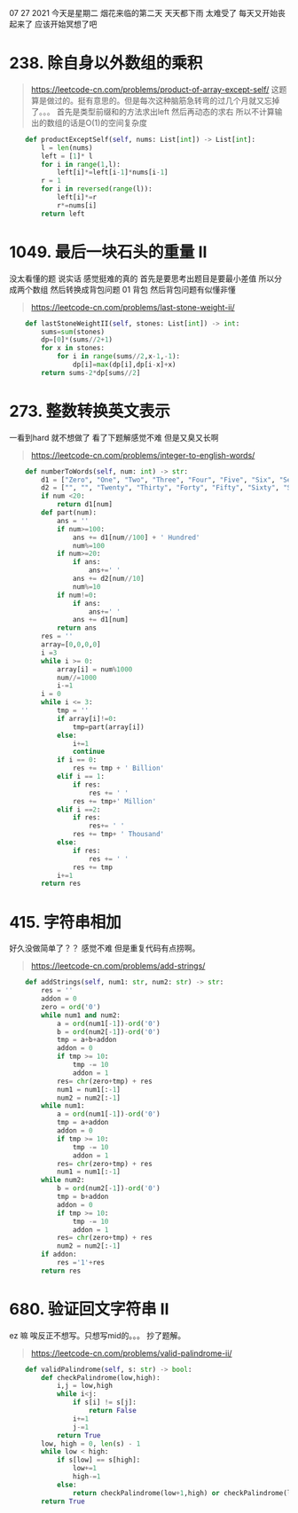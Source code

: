 07 27 2021 今天是星期二 烟花来临的第二天 天天都下雨 太难受了 每天又开始丧起来了
应该开始冥想了吧
# 238. 除自身以外数组的乘积
> https://leetcode-cn.com/problems/product-of-array-except-self/
这题算是做过的。挺有意思的。但是每次这种脑筋急转弯的过几个月就又忘掉了。。。
首先是类型前缀和的方法求出left 然后再动态的求右
所以不计算输出的数组的话是O(1)的空间复杂度
```py
    def productExceptSelf(self, nums: List[int]) -> List[int]:
        l = len(nums)
        left = [1]* l
        for i in range(1,l):
            left[i]*=left[i-1]*nums[i-1]
        r = 1
        for i in reversed(range(l)):
            left[i]*=r
            r*=nums[i]
        return left
```
# 1049. 最后一块石头的重量 II
没太看懂的题 说实话 感觉挺难的真的
首先是要思考出题目是要最小差值 所以分成两个数组
然后转换成背包问题
01 背包 然后背包问题有似懂非懂
> https://leetcode-cn.com/problems/last-stone-weight-ii/
```py
    def lastStoneWeightII(self, stones: List[int]) -> int:
        sums=sum(stones)
        dp=[0]*(sums//2+1)
        for x in stones:
            for i in range(sums//2,x-1,-1):
                dp[i]=max(dp[i],dp[i-x]+x)
        return sums-2*dp[sums//2]
```
# 273. 整数转换英文表示
一看到hard 就不想做了
看了下题解感觉不难 但是又臭又长啊
> https://leetcode-cn.com/problems/integer-to-english-words/
```py
    def numberToWords(self, num: int) -> str:
        d1 = ["Zero", "One", "Two", "Three", "Four", "Five", "Six", "Seven", "Eight", "Nine", "Ten", "Eleven", "Twelve", "Thirteen", "Fourteen", "Fifteen", "Sixteen", "Seventeen", "Eighteen", "Nineteen"]
        d2 = ["", "", "Twenty", "Thirty", "Forty", "Fifty", "Sixty", "Seventy", "Eighty", "Ninety"]
        if num <20:
            return d1[num]
        def part(num):
            ans = ''
            if num>=100:
                ans += d1[num//100] + ' Hundred'
                num%=100
            if num>=20:
                if ans:
                    ans+=' '
                ans += d2[num//10]
                num%=10
            if num!=0:
                if ans:
                    ans+=' '
                ans += d1[num]
            return ans
        res = ''
        array=[0,0,0,0]
        i =3
        while i >= 0:
            array[i] = num%1000
            num//=1000
            i-=1
        i = 0
        while i <= 3:
            tmp = ''
            if array[i]!=0:
                tmp=part(array[i])
            else:
                i+=1
                continue
            if i == 0:
                res += tmp + ' Billion'
            elif i == 1:
                if res:
                    res += ' '
                res += tmp+' Million'
            elif i ==2:
                if res:
                    res+= ' '
                res += tmp+ ' Thousand'
            else:
                if res:
                    res += ' '
                res += tmp
            i+=1
        return res
```
# 415. 字符串相加
好久没做简单了？？
感觉不难
但是重复代码有点捞啊。
> https://leetcode-cn.com/problems/add-strings/
```py
    def addStrings(self, num1: str, num2: str) -> str:
        res = ''
        addon = 0
        zero = ord('0')
        while num1 and num2:
            a = ord(num1[-1])-ord('0')
            b = ord(num2[-1])-ord('0')
            tmp = a+b+addon
            addon = 0
            if tmp >= 10:
                tmp -= 10
                addon = 1
            res= chr(zero+tmp) + res 
            num1 = num1[:-1]
            num2 = num2[:-1]
        while num1:
            a = ord(num1[-1])-ord('0')
            tmp = a+addon
            addon = 0
            if tmp >= 10:
                tmp -= 10
                addon = 1
            res= chr(zero+tmp) + res 
            num1 = num1[:-1]
        while num2:
            b = ord(num2[-1])-ord('0')
            tmp = b+addon
            addon = 0
            if tmp >= 10:
                tmp -= 10
                addon = 1
            res= chr(zero+tmp) + res 
            num2 = num2[:-1]
        if addon:
            res ='1'+res    
        return res
```
# 680. 验证回文字符串 Ⅱ
ez 嘛 唉反正不想写。只想写mid的。。。
抄了题解。
> https://leetcode-cn.com/problems/valid-palindrome-ii/
```py
    def validPalindrome(self, s: str) -> bool:
        def checkPalindrome(low,high):
            i,j = low,high
            while i<j:
                if s[i] != s[j]:
                    return False
                i+=1
                j-=1
            return True
        low, high = 0, len(s) - 1
        while low < high:
            if s[low] == s[high]:
                low+=1
                high-=1
            else:
                return checkPalindrome(low+1,high) or checkPalindrome(low,high-1)
        return True
```
